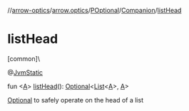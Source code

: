 //[arrow-optics](../../../../index.md)/[arrow.optics](../../index.md)/[POptional](../index.md)/[Companion](index.md)/[listHead](list-head.md)

# listHead

[common]\

@[JvmStatic](https://kotlinlang.org/api/latest/jvm/stdlib/kotlin.jvm/-jvm-static/index.html)

fun &lt;[A](list-head.md)&gt; [listHead](list-head.md)(): [Optional](../../index.md#-1955528147%2FClasslikes%2F-617900156)&lt;[List](https://kotlinlang.org/api/latest/jvm/stdlib/kotlin.collections/-list/index.html)&lt;[A](list-head.md)&gt;, [A](list-head.md)&gt;

[Optional](../../index.md#-1955528147%2FClasslikes%2F-617900156) to safely operate on the head of a list
